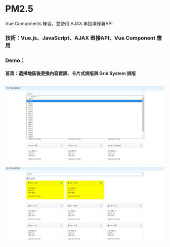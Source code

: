 # PM2.5
Vue Components 練習，並使用 AJAX 串接環保署API
### 技術：Vue.js、JavaScript、AJAX 串接API、Vue Component 應用
### Demo：
#### 首頁：選擇地區後更換內容資訊、卡片式排版與 Grid System 排版
![readme01](https://github.com/IanSu0630/PM2.5/blob/master/readme_img/readme01.PNG)
---
![readme02](https://github.com/IanSu0630/PM2.5/blob/master/readme_img/readme02.png)
